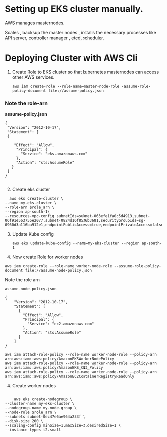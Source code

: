 # Setting up EKS cluster manually.

AWS manages masternodes. 

Scales , backsup the master nodes , installs the necessary processes like API server, controller manager , etcd, scheduler.

# Deploying Cluster with AWS Cli

1. Create Role to EKS cluster so that kubernetes masternodes can access other AWS services.

   ``` aws iam create-role --role-name=master-node-role -assume-role-policy-document file://assume-policy.json ```

### Note the role-arn

   <b>assume-policy.json</b>
   
   ```
 {
    "Version": "2012-10-17",
    "Statement": [
    {
    
       "Effect": "Allow",
        "Principal": {
          "Service": "eks.amazonaws.com"
        },
        "Action": "sts:AssumeRole"
      }
    ]
}
```

  ```aws  iam attach-role-policy --role-name master-node-role --policy-arn arn:aws:iam::aws:policy/AmazonEKSClusterPolicy
  ```

2.  Create eks cluster

```
  aws eks create-cluster \
--name my-eks-cluster \
--role-arn $role_arn \
--region ap-south-1\
--resources-vpc-config subnetIds=subnet-063efe1fa0c5d4913,subnet-06f91e563755e2077,subnet-0824d16f8536b3681,securityGroupIds=sg-0960d3a116ba912e1,endpointPublicAccess=true,endpointPrivateAccess=false

 ```
3. Update Kube config
   
   ``` aws eks update-kube-config --name=my-eks-cluster --region ap-south-1  ```

3. Now create Role for worker nodes

  ``` aws iam create-role --role-name worker-node-role --assume-role-policy-document file://assume-node-policy.json ```

  Note the role arn
  
`assume-node-policy.json`

```
{
    "Version": "2012-10-17",
    "Statement": [
      {
        "Effect": "Allow",
        "Principal": {
          "Service": "ec2.amazonaws.com"
        },
        "Action": "sts:AssumeRole"
      }
    ]
}
```
```
aws iam attach-role-policy --role-name worker-node-role --policy-arn arn:aws:iam::aws:policy/AmazonEKSWorkerNodePolicy
aws iam attach-role-policy --role-name worker-node-role --policy-arn arn:aws:iam::aws:policy/AmazonEKS_CNI_Policy
aws iam attach-role-policy --role-name worker-node-role --policy-arn arn:aws:iam::aws:policy/AmazonEC2ContainerRegistryReadOnly
```

4. Create worker nodes

 ```
     
     aws eks create-nodegroup \
--cluster-name my-eks-cluster \
--nodegroup-name my-node-group \
--node-role $role_arn \
--subnets subnet-0ec47e6ae964a233f \
--disk-size 200 \
--scaling-config minSize=1,maxSize=2,desiredSize=1 \
--instance-types t2.small

 ```


  
  

   


    
   
